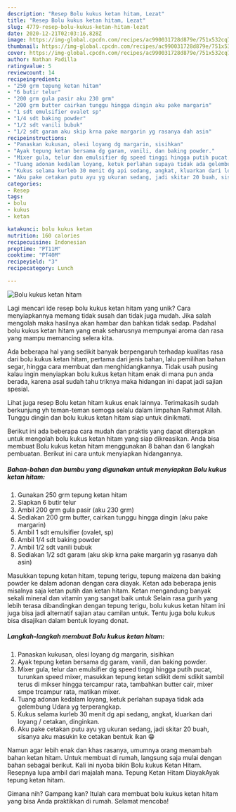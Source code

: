 ```yaml
---
description: "Resep Bolu kukus ketan hitam, Lezat"
title: "Resep Bolu kukus ketan hitam, Lezat"
slug: 4779-resep-bolu-kukus-ketan-hitam-lezat
date: 2020-12-21T02:03:16.828Z
image: https://img-global.cpcdn.com/recipes/ac990031728d879e/751x532cq70/bolu-kukus-ketan-hitam-foto-resep-utama.jpg
thumbnail: https://img-global.cpcdn.com/recipes/ac990031728d879e/751x532cq70/bolu-kukus-ketan-hitam-foto-resep-utama.jpg
cover: https://img-global.cpcdn.com/recipes/ac990031728d879e/751x532cq70/bolu-kukus-ketan-hitam-foto-resep-utama.jpg
author: Nathan Padilla
ratingvalue: 5
reviewcount: 14
recipeingredient:
- "250 grm tepung ketan hitam"
- "6 butir telur"
- "200 grm gula pasir aku 230 grm"
- "200 grm butter cairkan tunggu hingga dingin aku pake margarin"
- "1 sdt emulsifier ovalet sp"
- "1/4 sdt baking powder"
- "1/2 sdt vanili bubuk"
- "1/2 sdt garam aku skip krna pake margarin yg rasanya dah asin"
recipeinstructions:
- "Panaskan kukusan, olesi loyang dg margarin, sisihkan"
- "Ayak tepung ketan bersama dg garam, vanili, dan baking powder."
- "Mixer gula, telur dan emulsifier dg speed tinggi hingga putih pucat, turunkan speed mixer, masukkan tepung ketan sdikit demi sdikit sambil terus di mikser hingga tercampur rata, tambahkan butter cair, mixer smpe trcampur rata, matikan mixer."
- "Tuang adonan kedalam loyang, ketuk perlahan supaya tidak ada gelembung Udara yg terperangkap."
- "Kukus selama kurleb 30 menit dg api sedang, angkat, kluarkan dari loyang / cetakan, dinginkan."
- "Aku pake cetakan putu ayu yg ukuran sedang, jadi skitar 20 buah, sisanya aku masukin ke cetakan bentuk ikan 😁"
categories:
- Resep
tags:
- bolu
- kukus
- ketan

katakunci: bolu kukus ketan 
nutrition: 160 calories
recipecuisine: Indonesian
preptime: "PT11M"
cooktime: "PT40M"
recipeyield: "3"
recipecategory: Lunch

---
```



![Bolu kukus ketan hitam](https://img-global.cpcdn.com/recipes/ac990031728d879e/751x532cq70/bolu-kukus-ketan-hitam-foto-resep-utama.jpg)

Lagi mencari ide resep bolu kukus ketan hitam yang unik? Cara menyiapkannya memang tidak susah dan tidak juga mudah. Jika salah mengolah maka hasilnya akan hambar dan bahkan tidak sedap. Padahal bolu kukus ketan hitam yang enak seharusnya mempunyai aroma dan rasa yang mampu memancing selera kita.

Ada beberapa hal yang sedikit banyak berpengaruh terhadap kualitas rasa dari bolu kukus ketan hitam, pertama dari jenis bahan, lalu pemilihan bahan segar, hingga cara membuat dan menghidangkannya. Tidak usah pusing kalau ingin menyiapkan bolu kukus ketan hitam enak di mana pun anda berada, karena asal sudah tahu triknya maka hidangan ini dapat jadi sajian spesial.

Lihat juga resep Bolu ketan hitam kukus enak lainnya. Terimakasih sudah berkunjung yh teman-teman semoga selalu dalam limpahan Rahmat Allah. Tunggu dingin dan bolu kukus ketan hitam siap untuk dinikmati.


Berikut ini ada beberapa cara mudah dan praktis yang dapat diterapkan untuk mengolah bolu kukus ketan hitam yang siap dikreasikan. Anda bisa membuat Bolu kukus ketan hitam menggunakan 8 bahan dan 6 langkah pembuatan. Berikut ini cara untuk menyiapkan hidangannya.

<!--inarticleads1-->

##### Bahan-bahan dan bumbu yang digunakan untuk menyiapkan Bolu kukus ketan hitam:

1. Gunakan 250 grm tepung ketan hitam
1. Siapkan 6 butir telur
1. Ambil 200 grm gula pasir (aku 230 grm)
1. Sediakan 200 grm butter, cairkan tunggu hingga dingin (aku pake margarin)
1. Ambil 1 sdt emulsifier (ovalet, sp)
1. Ambil 1/4 sdt baking powder
1. Ambil 1/2 sdt vanili bubuk
1. Sediakan 1/2 sdt garam (aku skip krna pake margarin yg rasanya dah asin)


Masukkan tepung ketan hitam, tepung terigu, tepung maizena dan baking powder ke dalam adonan dengan cara diayak. Ketan ada beberapa jenis misalnya saja ketan putih dan ketan hitam. Ketan mengandung banyak sekali mineral dan vitamin yang sangat baik untuk Selain rasa gurih yang lebih terasa dibandingkan dengan tepung terigu, bolu kukus ketan hitam ini juga bisa jadi alternatif sajian atau camilan untuk. Tentu juga bolu kukus bisa disajikan dalam bentuk loyang donat. 

<!--inarticleads2-->

##### Langkah-langkah membuat Bolu kukus ketan hitam:

1. Panaskan kukusan, olesi loyang dg margarin, sisihkan
1. Ayak tepung ketan bersama dg garam, vanili, dan baking powder.
1. Mixer gula, telur dan emulsifier dg speed tinggi hingga putih pucat, turunkan speed mixer, masukkan tepung ketan sdikit demi sdikit sambil terus di mikser hingga tercampur rata, tambahkan butter cair, mixer smpe trcampur rata, matikan mixer.
1. Tuang adonan kedalam loyang, ketuk perlahan supaya tidak ada gelembung Udara yg terperangkap.
1. Kukus selama kurleb 30 menit dg api sedang, angkat, kluarkan dari loyang / cetakan, dinginkan.
1. Aku pake cetakan putu ayu yg ukuran sedang, jadi skitar 20 buah, sisanya aku masukin ke cetakan bentuk ikan 😁


Namun agar lebih enak dan khas rasanya, umumnya orang menambah bahan ketan hitam. Untuk membuat di rumah, langsung saja mulai dengan bahan sebagai berikut. Kali ini nyoba bikin Bolu kukus Ketan Hitam. Resepnya lupa ambil dari majalah mana. Tepung Ketan Hitam DiayakAyak tepung ketan hitam. 

Gimana nih? Gampang kan? Itulah cara membuat bolu kukus ketan hitam yang bisa Anda praktikkan di rumah. Selamat mencoba!
